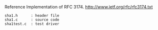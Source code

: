 Reference Implementation of RFC 3174.
http://www.ietf.org/rfc/rfc3174.txt

	sha1.h      : header file
	sha1.c      : source code
	sha1test.c  : test driver

